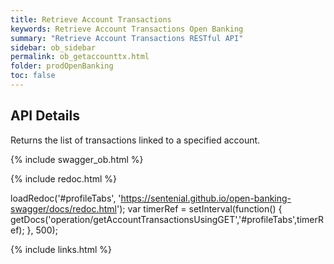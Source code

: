 ```yaml
---
title: Retrieve Account Transactions
keywords: Retrieve Account Transactions Open Banking 
summary: "Retrieve Account Transactions RESTful API"
sidebar: ob_sidebar
permalink: ob_getaccounttx.html
folder: prodOpenBanking
toc: false
---
```


## API Details

Returns the list of transactions linked to a specified account.

{% include swagger_ob.html %}

<ul id="profileTabs" class="nav nav-tabs">
    
   
</ul>
 
 {% include redoc.html %}

loadRedoc('#profileTabs', 'https://sentenial.github.io/open-banking-swagger/docs/redoc.html');
var timerRef = setInterval(function() { getDocs('operation/getAccountTransactionsUsingGET','#profileTabs',timerRef); }, 500);

</script>


<div id="mydiv"></div>


</div>



</div>


{% include links.html %}
